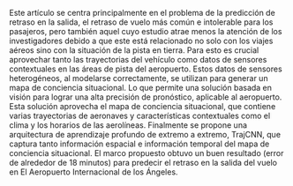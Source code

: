 Este artículo se centra principalmente en el problema de la predicción de retraso en la salida, el retraso de vuelo más común e intolerable para los pasajeros, pero también aquel cuyo estudio atrae menos la atención de los investigadores debido a que este está relacionado no solo con los viajes aéreos sino con la situación de la pista en tierra. 
Para esto es crucial aprovechar tanto las trayectorias del vehículo como datos de sensores contextuales en las áreas de pista del aeropuerto. Estos datos de sensores heterogéneos,  al modelarse correctamente, se utilizan para generar un mapa de conciencia situacional. Lo que permite una solución basada en visión para lograr una alta precisión de pronóstico, aplicable al aeropuerto. Esta solución aprovecha el mapa de conciencia situacional, que contiene varias trayectorias de aeronaves y características contextuales como el clima y los horarios de las aerolíneas. Finalmente se propone una arquitectura de aprendizaje profundo de extremo a extremo, TrajCNN, que captura tanto información espacial
e información temporal del mapa de conciencia situacional.
El marco propuesto obtuvo un buen resultado (error de alrededor de 18 minutos) para predecir el retraso en la salida del vuelo en El Aeropuerto Internacional de los Ángeles.
